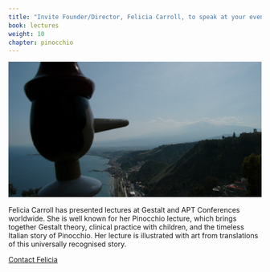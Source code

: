```yaml
---
title: "Invite Founder/Director, Felicia Carroll, to speak at your event"
book: lectures
weight: 10
chapter: pinocchio
---
```

<div class="row">
    <div class="col-sm-6">
        <img src="/assets/img/pinocchio.jpg" class="img-responsive img-thumbnail" />
    </div>
    <div class="col-sm-6">
    <p>Felicia Carroll has presented lectures at Gestalt and APT Conferences worldwide. She is well known for her Pinocchio lecture, which brings together Gestalt theory, clinical practice with children, and the timeless Italian story of Pinocchio. Her lecture is illustrated with art from translations of this universally recognised story.</p>
    <p><a href="/contact" class="btn btn-default">Contact Felicia</a></p>
    </div>
</div>

